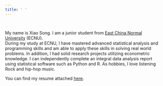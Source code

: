 ```yaml
---
title: ' '
---
```


&emsp;

<!--
<font size=4.5>**Xiao Song**</font>
-->

My name is Xiao Song. I am a junior student from  [East China Normal University](http://english.ecnu.edu.cn/) (ECNU).  
During my study at ECNU, I have mastered advanced statistical analysis and programming skills and am able to apply these skills in solving real world problems. In addition, I had solid research projects utilizing econometric knowledge. I can independently complete an integral data analysis report using statistical software such as Python and R. As hobbies, I love listening Rock and hip-hop music.

You can find my resume attached [here](/en/enresume/).

&emsp;


